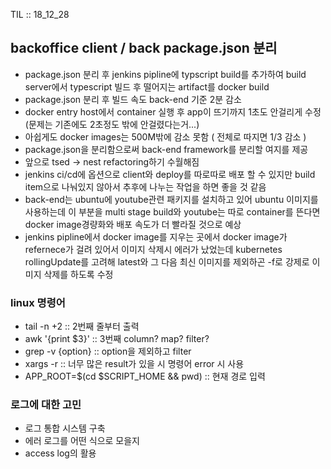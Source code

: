 TIL :: 18_12_28
 
## backoffice client / back package.json 분리
* package.json 분리 후 jenkins pipline에 typscript build를 추가하여 build server에서 typescript 빌드 후 떨어지는 artifact를 docker build
* package.json 분리 후 빌드 속도 back-end 기준 2분 감소
* docker entry host에서 container 실행 후 app이 뜨기까지 1초도 안걸리게 수정 (문제는 기존에도 2초정도 밖에 안걸렸다는거...)
* 아쉽게도 docker images는 500M밖에 감소 못함 ( 전체로 따지면 1/3 감소 )
* package.json을 분리함으로써 back-end framework를 분리할 여지를 제공
* 앞으로 tsed -> nest refactoring하기 수월해짐
* jenkins ci/cd에 옵션으로 client와 deploy를 따로따로 배포 할 수 있지만 build item으로 나눠있지 않아서 추후에 나누는 작업을 하면 좋을 것 같음
* back-end는 ubuntu에 youtube관련 패키지를 설치하고 있어 ubuntu 이미지를 사용하는데 이 부분을 multi stage build와 youtube는 따로 container를 뜬다면 docker image경량화와 배포 속도가 더 빨라질 것으로 예상
* jenkins pipline에서 docker image를 지우는 곳에서 docker image가 refernece가 걸려 있어서 이미지 삭제시 에러가 났었는데 kubernetes rollingUpdate를 고려해 latest와 그 다음 최신 이미지를 제외하곤 -f로 강제로 이미지 삭제를 하도록 수정

### linux 명령어
* tail -n +2 :: 2번째 줄부터 출력
* awk '{print $3}' :: 3번째 column? map? filter?
* grep -v {option} :: option을 제외하고 filter
* xargs -r :: 너무 많은 result가 있을 시 명령어 error 시 사용
* APP_ROOT=$(cd $SCRIPT_HOME && pwd) :: 현재 경로 입력

### 로그에 대한 고민
* 로그 통합 시스템 구축
* 에러 로그를 어떤 식으로 모을지
* access log의 활용
